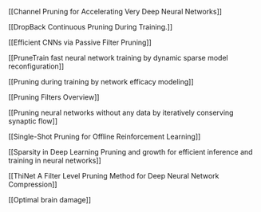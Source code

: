 
[[Channel Pruning for Accelerating Very Deep Neural Networks]]

[[DropBack Continuous Pruning During Training.]]

[[Efficient CNNs via Passive Filter Pruning]]

[[PruneTrain fast neural network training by dynamic sparse model reconfiguration]]

[[Pruning during training by network efficacy modeling]]

[[Pruning Filters Overview]]

[[Pruning neural networks without any data by iteratively conserving synaptic flow]]

[[Single-Shot Pruning for Offline Reinforcement Learning]]

[[Sparsity in Deep Learning Pruning and growth for efficient inference and training in neural networks]]

[[ThiNet A Filter Level Pruning Method for Deep Neural Network Compression]]

[[Optimal brain damage]]

